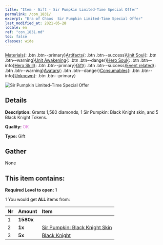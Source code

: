 ```yaml
---
title: "Item - Gift - Sir Pumpkin Limited-Time Special Offer"
permalink: /con_1831/
excerpt: "Era of Chaos  Sir Pumpkin Limited-Time Special Offer"
last_modified_at: 2021-05-28
locale: en
ref: "con_1831.md"
toc: false
classes: wide
---
```

 [Materials](/Items/){: .btn .btn--primary}[Artifacts](/Items/Artifacts/){: .btn .btn--success}[Unit Soul](/Items/UnitSoul/){: .btn .btn--warning}[Unit Awakening](/Items/UnitAwakening/){: .btn .btn--danger}[Hero Soul](/Items/HeroSoul/){: .btn .btn--info}[Hero Skill](/Items/HeroSkill/){: .btn .btn--primary}[Gift](/Items/Gift/){: .btn .btn--success}[Event related](/Items/Events/){: .btn .btn--warning}[Avatars](/Items/Avatars/){: .btn .btn--danger}[Consumables](/Items/Consumables/){: .btn .btn--info}[Unknown](/Items/Unknown/){: .btn .btn--primary}

 ![Sir Pumpkin Limited-Time Special Offer](/images/t/i_907453.png)

## Details
 **Description:** Grants 1,580 diamonds, 1 Sir Pumpkin: Black Knight skin, and 5 Black Knight Tokens.

 **Quality:** <span style="color: #DA70D6">OK</span>

 **Type:** Gift

## Gather

  None

## This item contains:

 **Required Level to open:** 1

 1 You would get **ALL** items  from:

  | Nr | Amount |     Item    |
  |:---|:-------|:------------|
  | 1 |  **1580x** | <i class="fas fa-gem"/> |  | 
  | 2 |  **1x** | [Sir Pumpkin: Black Knight Skin](/Items/con_1982/) |  | 
  | 3 |  **5x** | [Black Knight](/Items/unt_213/) |  | 
